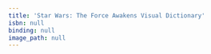 ```yaml
---
title: 'Star Wars: The Force Awakens Visual Dictionary'
isbn: null
binding: null
image_path: null
---
```


